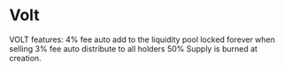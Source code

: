 # Volt
VOLT features:
   4% fee auto add to the liquidity pool locked forever when selling
   3% fee auto distribute to all holders
   50% Supply is burned at creation.
